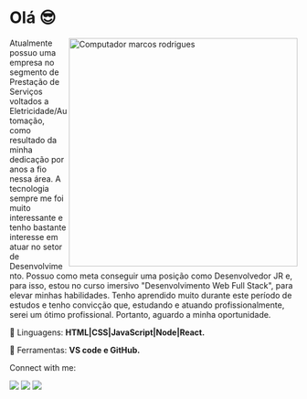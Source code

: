 # Olá 😎


<p align="left">

<img src="https://raw.githubusercontent.com/MicaelliMedeiros/micaellimedeiros/master/image/computer-illustration.png"
    width="400px" align="right" alt="Computador marcos rodrigues">

<p align="left">
    Atualmente possuo uma empresa no segmento de
Prestação de Serviços voltados a
Eletricidade/Automação, como resultado da minha
dedicação por anos a fio nessa área.
A tecnologia sempre me foi muito interessante e
tenho bastante interesse em atuar no setor de
Desenvolvimento.
Possuo como meta conseguir uma posição como
Desenvolvedor JR e, para isso, estou no curso
imersivo "Desenvolvimento Web Full Stack", para
elevar minhas habilidades.
Tenho aprendido muito durante este período de
estudos e tenho convicção que, estudando e atuando
profissionalmente, serei um ótimo profissional.
Portanto, aguardo a minha oportunidade.


<p align="left">
    🦄 Linguagens: <strong> HTML|CSS|JavaScript|Node|React.</strong>
</p>

<p align="left">
    💼 Ferramentas: <strong> VS code e GitHub.</strong>
</p>

<p align="left">
    Connect with me:
</p>

<p align="left">

<p align="left">

  <a href="https://www.linkedin.com/in/marcos-vinicius-rodrigues-santos-b217b8202/" alt="Linkedin">
  <img src="https://img.shields.io/badge/-Linkedin-0e76a8?style=flat-square&logo=Linkedin&logoColor=white&link=LINK-DO-SEU-LINKEDIN" /></a>

  <a href="#" alt="WhatsApp">
  <img src="https://img.shields.io/badge/-WhatsApp-25d366?style=flat-square&labelColor=25d366&logo=whatsapp&logoColor=white&link=API-DO-SEU-WHATSAPP"/></a>


  <a href="https://www.instagram.com/marcos_rd93/" alt="Instagram">
  <img src="https://img.shields.io/badge/-Instagram-DF0174?style=flat-square&labelColor=DF0174&logo=instagram&logoColor=white&link=LINK-DO-SEU-INSTAGRAM"/></a>
</p>  

